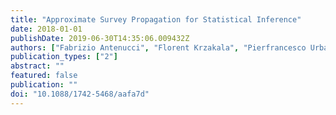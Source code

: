 ```yaml
---
title: "Approximate Survey Propagation for Statistical Inference"
date: 2018-01-01
publishDate: 2019-06-30T14:35:06.009432Z
authors: ["Fabrizio Antenucci", "Florent Krzakala", "Pierfrancesco Urbani", "Lenka Zdeborová"]
publication_types: ["2"]
abstract: ""
featured: false
publication: ""
doi: "10.1088/1742-5468/aafa7d"
---
```


